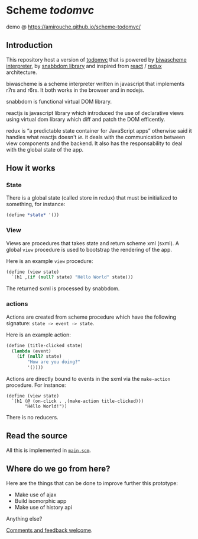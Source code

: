 # Scheme *todomvc*

demo @ https://amirouche.github.io/scheme-todomvc/

## Introduction

This repository host a version of [todomvc](http://todomvc.com/) that
is powered by [biwascheme interpreter](http://biwascheme.org/), by
[snabbdom library](https://github.com/snabbdom/snabbdom/) and inspired
from [react](https://facebook.github.io/react/) /
[redux](http://redux.js.org/) architecture.

biwascheme is a scheme interpreter written in javascript that implements
r7rs and r6rs. It both works in the browser and in nodejs.

snabbdom is functional virtual DOM library.

reactjs is javascript library which introduced the use of declarative views
using virtual dom library which diff and patch the DOM efficently.

redux is “a predictable state container for JavaScript apps” otherwise said
it handles what reactjs doesn't *ie.* it deals with the communication between
view components and the backend. It also has the responsability to deal with
the global state of the app.

## How it works

### State

There is a global state (called store in redux) that must be initialized to
something, for instance:

```scheme
(define *state* '())
```

### View

Views are procedures that takes state and return scheme xml (sxml). A global
`view` procedure is used to bootstrap the rendering of the app.

Here is an example `view` procedure:

```scheme
(define (view state)
  `(h1 ,(if (null? state) "Héllo World" state)))
```

The returned sxml is processed by snabbdom.

### actions

Actions are created from scheme procedure which have the following
signature: `state -> event -> state`.

Here is an example action:

```scheme
(define (title-clicked state)
  (lambda (event)
	(if (null? state) 
	    "How are you doing?"
		'())))
```

Actions are directly bound to events in the sxml via the `make-action`
procedure. For instance:

```
(define (view state)
  `(h1 (@ (on-click . ,(make-action title-clicked)))
       "Héllo World!"))
```

There is no reducers.

## Read the source

All this is implemented in
[`main.scm`](https://github.com/amirouche/scheme-todomvc/blob/master/main.scm).

## Where do we go from here?

Here are the things that can be done to improve further this prototype:

- Make use of ajax
- Build isomorphic app
- Make use of history api

Anything else?

[Comments and feedback welcome](https://github.com/amirouche/scheme-todomvc/issues/new).
